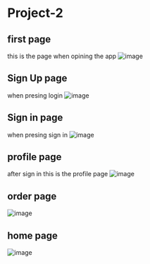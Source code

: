 # Project-2
## first page
this is the page when opining the app 
![image](https://github.com/senshi900/Project-2/assets/129005111/f61f093d-81b2-41fc-b9a5-e0e4d09a5d02)

## Sign Up page
when presing login 
![image](https://github.com/senshi900/Project-2/assets/129005111/d0dd8f7e-08ce-4874-a09d-833677968f72)

## Sign in page

when presing sign in 
![image](https://github.com/senshi900/Project-2/assets/129005111/f7746f09-bef8-4593-bb70-0690e8cb1d23)

## profile page
after sign in this is the profile page
![image](https://github.com/senshi900/Project-2/assets/129005111/29d1448d-06c3-4033-9351-3a1abbd7a569)

## order page 
![image](https://github.com/senshi900/Project-2/assets/129005111/093b98bf-0d24-4eb6-9f24-42750fc6db7f)

## home page
![image](https://github.com/senshi900/Project-2/assets/129005111/635c2c1d-aca4-436e-9e3f-73a6ad8b0f29)






